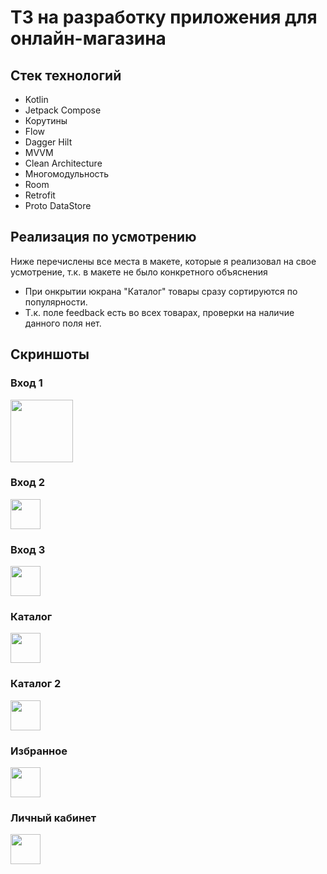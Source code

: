 
# ТЗ на разработку приложения для онлайн-магазина

## Стек технологий
- Kotlin 
- Jetpack Compose
- Корутины
- Flow 
- Dagger Hilt
- MVVM
- Clean Architecture
- Многомодульность 
- Room
- Retrofit
- Proto DataStore


## Реализация по усмотрению

Ниже перечислены все места в макете, которые я реализовал на свое усмотрение, т.к. в макете не было конкретного объяснения

- При онкрытии юкрана "Каталог" товары сразу сортируются по популярности.
- Т.к. поле feedback есть во всех товарах, проверки на наличие данного поля нет.

## Скриншоты

### Вход 1
<img src="https://i.imgur.com/GUjvDm0.png" width="100">

### Вход 2
<img src="https://i.imgur.com/VkekIBU.png" width="48">

### Вход 3
<img src="https://i.imgur.com/EIauSgQ.png" width="48">

### Каталог
<img src="https://i.imgur.com/yrcIg7x.png" width="48">

### Каталог 2
<img src="https://i.imgur.com/1nmzaW1.png" width="48">

### Избранное
<img src="https://i.imgur.com/ZYxGFSk.png" width="48">

### Личный кабинет
<img src="https://i.imgur.com/mFWnqK2.png" width="48">
